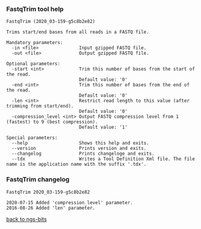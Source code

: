 ### FastqTrim tool help
	FastqTrim (2020_03-159-g5c8b2e82)
	
	Trims start/end bases from all reads in a FASTQ file.
	
	Mandatory parameters:
	  -in <file>               Input gzipped FASTQ file.
	  -out <file>              Output gzipped FASTQ file.
	
	Optional parameters:
	  -start <int>             Trim this number of bases from the start of the read.
	                           Default value: '0'
	  -end <int>               Trim this number of bases from the end of the read.
	                           Default value: '0'
	  -len <int>               Restrict read length to this value (after trimming from start/end).
	                           Default value: '0'
	  -compression_level <int> Output FASTQ compression level from 1 (fastest) to 9 (best compression).
	                           Default value: '1'
	
	Special parameters:
	  --help                   Shows this help and exits.
	  --version                Prints version and exits.
	  --changelog              Prints changeloge and exits.
	  --tdx                    Writes a Tool Definition Xml file. The file name is the application name with the suffix '.tdx'.
	
### FastqTrim changelog
	FastqTrim 2020_03-159-g5c8b2e82
	
	2020-07-15 Added 'compression_level' parameter.
	2016-08-26 Added 'len' parameter.
[back to ngs-bits](https://github.com/imgag/ngs-bits)
